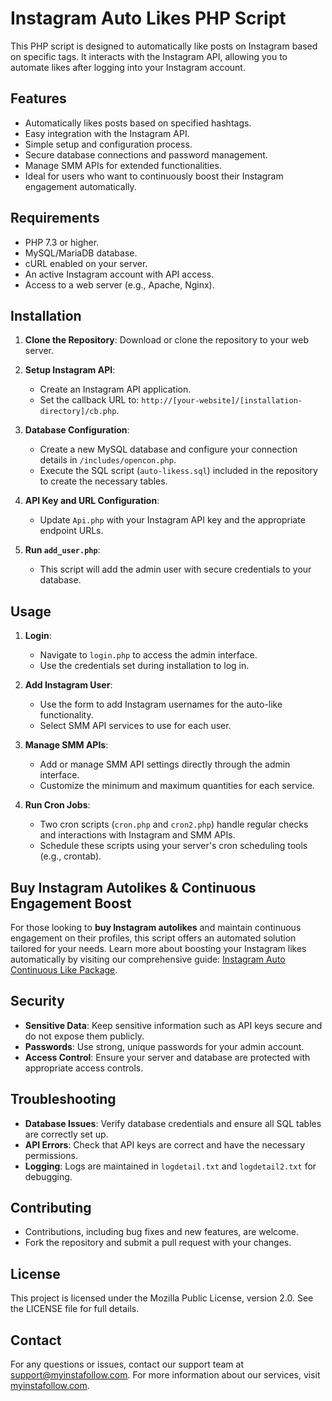 # Instagram Auto Likes PHP Script

This PHP script is designed to automatically like posts on Instagram based on specific tags. It interacts with the Instagram API, allowing you to automate likes after logging into your Instagram account.

## Features

- Automatically likes posts based on specified hashtags.
- Easy integration with the Instagram API.
- Simple setup and configuration process.
- Secure database connections and password management.
- Manage SMM APIs for extended functionalities.
- Ideal for users who want to continuously boost their Instagram engagement automatically.

## Requirements

- PHP 7.3 or higher.
- MySQL/MariaDB database.
- cURL enabled on your server.
- An active Instagram account with API access.
- Access to a web server (e.g., Apache, Nginx).

## Installation

1. **Clone the Repository**: Download or clone the repository to your web server.
   
2. **Setup Instagram API**:
   - Create an Instagram API application.
   - Set the callback URL to: `http://[your-website]/[installation-directory]/cb.php`.

3. **Database Configuration**:
   - Create a new MySQL database and configure your connection details in `/includes/opencon.php`.
   - Execute the SQL script (`auto-likess.sql`) included in the repository to create the necessary tables.

4. **API Key and URL Configuration**:
   - Update `Api.php` with your Instagram API key and the appropriate endpoint URLs.

5. **Run `add_user.php`**:
   - This script will add the admin user with secure credentials to your database.

## Usage

1. **Login**:
   - Navigate to `login.php` to access the admin interface.
   - Use the credentials set during installation to log in.

2. **Add Instagram User**:
   - Use the form to add Instagram usernames for the auto-like functionality.
   - Select SMM API services to use for each user.

3. **Manage SMM APIs**:
   - Add or manage SMM API settings directly through the admin interface.
   - Customize the minimum and maximum quantities for each service.

4. **Run Cron Jobs**:
   - Two cron scripts (`cron.php` and `cron2.php`) handle regular checks and interactions with Instagram and SMM APIs.
   - Schedule these scripts using your server's cron scheduling tools (e.g., crontab).

## Buy Instagram Autolikes & Continuous Engagement Boost

For those looking to **buy Instagram autolikes** and maintain continuous engagement on their profiles, this script offers an automated solution tailored for your needs. Learn more about boosting your Instagram likes automatically by visiting our comprehensive guide: [Instagram Auto Continuous Like Package](https://myinstafollow.com/instagram-auto-continuous-like-package/).

## Security

- **Sensitive Data**: Keep sensitive information such as API keys secure and do not expose them publicly.
- **Passwords**: Use strong, unique passwords for your admin account.
- **Access Control**: Ensure your server and database are protected with appropriate access controls.

## Troubleshooting

- **Database Issues**: Verify database credentials and ensure all SQL tables are correctly set up.
- **API Errors**: Check that API keys are correct and have the necessary permissions.
- **Logging**: Logs are maintained in `logdetail.txt` and `logdetail2.txt` for debugging.

## Contributing

- Contributions, including bug fixes and new features, are welcome.
- Fork the repository and submit a pull request with your changes.

## License

This project is licensed under the Mozilla Public License, version 2.0. See the LICENSE file for full details.

## Contact

For any questions or issues, contact our support team at [support@myinstafollow.com](mailto:support@myinstafollow.com). For more information about our services, visit [myinstafollow.com](https://myinstafollow.com).
